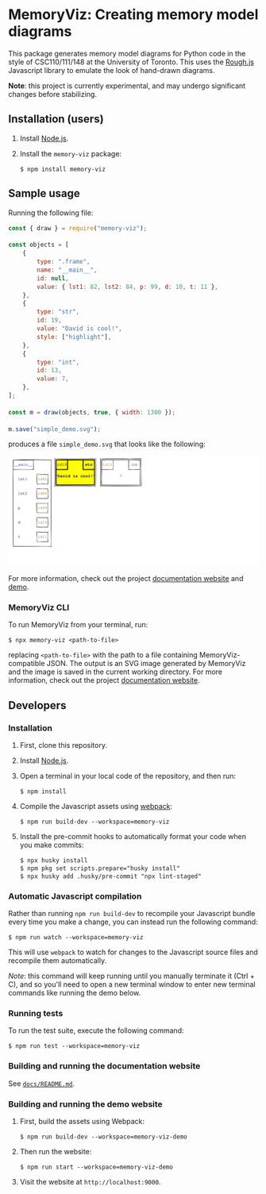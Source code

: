 # MemoryViz: Creating memory model diagrams

This package generates memory model diagrams for Python code in the style of CSC110/111/148 at the University of Toronto.
This uses the [Rough.js](https://roughjs.com/) Javascript library to emulate the look of hand-drawn diagrams.

**Note**: this project is currently experimental, and may undergo significant changes before stabilizing.

## Installation (users)

1. Install [Node.js](https://nodejs.org/en/).
2. Install the `memory-viz` package:

    ```console
    $ npm install memory-viz
    ```

## Sample usage

Running the following file:

```js
const { draw } = require("memory-viz");

const objects = [
    {
        type: ".frame",
        name: "__main__",
        id: null,
        value: { lst1: 82, lst2: 84, p: 99, d: 10, t: 11 },
    },
    {
        type: "str",
        id: 19,
        value: "David is cool!",
        style: ["highlight"],
    },
    {
        type: "int",
        id: 13,
        value: 7,
    },
];

const m = draw(objects, true, { width: 1300 });

m.save("simple_demo.svg");
```

produces a file `simple_demo.svg` that looks like the following:

![Sample usage svg output](docs/docs/99-api/examples/simple_demo/simple_demo.svg)

For more information, check out the project [documentation website](https://www.cs.toronto.edu/~david/memory-viz/) and [demo](https://www.cs.toronto.edu/~david/memory-viz/demo/).

### MemoryViz CLI

To run MemoryViz from your terminal, run:

```console
$ npx memory-viz <path-to-file>
```

replacing `<path-to-file>` with the path to a file containing MemoryViz-compatible JSON. The output is an SVG image generated by MemoryViz and the image is saved in the current working directory. For more information, check out the project [documentation website](https://www.cs.toronto.edu/~david/memory-viz/docs/cli).

## Developers

### Installation

1. First, clone this repository.
2. Install [Node.js](https://nodejs.org/en/).
3. Open a terminal in your local code of the repository, and then run:

    ```console
    $ npm install
    ```

4. Compile the Javascript assets using [webpack](https://webpack.js.org/guides/getting-started/):

    ```console
    $ npm run build-dev --workspace=memory-viz
    ```

5. Install the pre-commit hooks to automatically format your code when you make commits:

    ```console
    $ npx husky install
    $ npm pkg set scripts.prepare="husky install"
    $ npx husky add .husky/pre-commit "npx lint-staged"
    ```

### Automatic Javascript compilation

Rather than running `npm run build-dev` to recompile your Javascript bundle every time you make a change, you can instead run the following command:

```console
$ npm run watch --workspace=memory-viz
```

This will use `webpack` to watch for changes to the Javascript source files and recompile them automatically.

_Note_: this command will keep running until you manually terminate it (Ctrl + C), and so you'll need to open a new terminal window to enter new terminal commands like running the demo below.

### Running tests

To run the test suite, execute the following command:

```console
$ npm run test --workspace=memory-viz
```

### Building and running the documentation website

See [`docs/README.md`](docs/README.md).

### Building and running the demo website

1. First, build the assets using Webpack:

    ```console
    $ npm run build-dev --workspace=memory-viz-demo
    ```

2. Then run the website:

    ```console
    $ npm run start --workspace=memory-viz-demo
    ```

3. Visit the website at `http://localhost:9000`.
